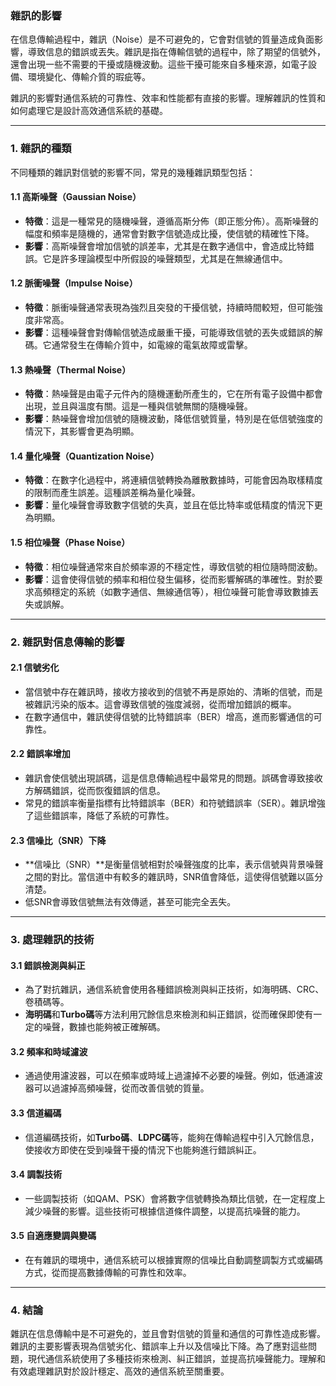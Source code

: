 ### 雜訊的影響

在信息傳輸過程中，雜訊（Noise）是不可避免的，它會對信號的質量造成負面影響，導致信息的錯誤或丟失。雜訊是指在傳輸信號的過程中，除了期望的信號外，還會出現一些不需要的干擾或隨機波動。這些干擾可能來自多種來源，如電子設備、環境變化、傳輸介質的瑕疵等。

雜訊的影響對通信系統的可靠性、效率和性能都有直接的影響。理解雜訊的性質和如何處理它是設計高效通信系統的基礎。

---

### **1. 雜訊的種類**

不同種類的雜訊對信號的影響不同，常見的幾種雜訊類型包括：

#### 1.1 **高斯噪聲（Gaussian Noise）**
- **特徵**：這是一種常見的隨機噪聲，遵循高斯分佈（即正態分佈）。高斯噪聲的幅度和頻率是隨機的，通常會對數字信號造成比擾，使信號的精確性下降。
- **影響**：高斯噪聲會增加信號的誤差率，尤其是在數字通信中，會造成比特錯誤。它是許多理論模型中所假設的噪聲類型，尤其是在無線通信中。

#### 1.2 **脈衝噪聲（Impulse Noise）**
- **特徵**：脈衝噪聲通常表現為強烈且突發的干擾信號，持續時間較短，但可能強度非常高。
- **影響**：這種噪聲會對傳輸信號造成嚴重干擾，可能導致信號的丟失或錯誤的解碼。它通常發生在傳輸介質中，如電線的電氣故障或雷擊。

#### 1.3 **熱噪聲（Thermal Noise）**
- **特徵**：熱噪聲是由電子元件內的隨機運動所產生的，它在所有電子設備中都會出現，並且與溫度有關。這是一種與信號無關的隨機噪聲。
- **影響**：熱噪聲會增加信號的隨機波動，降低信號質量，特別是在低信號強度的情況下，其影響會更為明顯。

#### 1.4 **量化噪聲（Quantization Noise）**
- **特徵**：在數字化過程中，將連續信號轉換為離散數據時，可能會因為取樣精度的限制而產生誤差。這種誤差稱為量化噪聲。
- **影響**：量化噪聲會導致數字信號的失真，並且在低比特率或低精度的情況下更為明顯。

#### 1.5 **相位噪聲（Phase Noise）**
- **特徵**：相位噪聲通常來自於頻率源的不穩定性，導致信號的相位隨時間波動。
- **影響**：這會使得信號的頻率和相位發生偏移，從而影響解碼的準確性。對於要求高頻穩定的系統（如數字通信、無線通信等），相位噪聲可能會導致數據丟失或誤解。

---

### **2. 雜訊對信息傳輸的影響**

#### 2.1 **信號劣化**
- 當信號中存在雜訊時，接收方接收到的信號不再是原始的、清晰的信號，而是被雜訊污染的版本。這會導致信號的強度減弱，從而增加錯誤的概率。
- 在數字通信中，雜訊使得信號的比特錯誤率（BER）增高，進而影響通信的可靠性。

#### 2.2 **錯誤率增加**
- 雜訊會使信號出現誤碼，這是信息傳輸過程中最常見的問題。誤碼會導致接收方解碼錯誤，從而恢復錯誤的信息。
- 常見的錯誤率衡量指標有比特錯誤率（BER）和符號錯誤率（SER）。雜訊增強了這些錯誤率，降低了系統的可靠性。

#### 2.3 **信噪比（SNR）下降**
- **信噪比（SNR）**是衡量信號相對於噪聲強度的比率，表示信號與背景噪聲之間的對比。當信道中有較多的雜訊時，SNR值會降低，這使得信號難以區分清楚。
- 低SNR會導致信號無法有效傳遞，甚至可能完全丟失。

---

### **3. 處理雜訊的技術**

#### 3.1 **錯誤檢測與糾正**
- 為了對抗雜訊，通信系統會使用各種錯誤檢測與糾正技術，如海明碼、CRC、卷積碼等。
- **海明碼**和**Turbo碼**等方法利用冗餘信息來檢測和糾正錯誤，從而確保即使有一定的噪聲，數據也能夠被正確解碼。

#### 3.2 **頻率和時域濾波**
- 通過使用濾波器，可以在頻率或時域上過濾掉不必要的噪聲。例如，低通濾波器可以過濾掉高頻噪聲，從而改善信號的質量。

#### 3.3 **信道編碼**
- 信道編碼技術，如**Turbo碼**、**LDPC碼**等，能夠在傳輸過程中引入冗餘信息，使接收方即使在受到噪聲干擾的情況下也能夠進行錯誤糾正。

#### 3.4 **調製技術**
- 一些調製技術（如QAM、PSK）會將數字信號轉換為類比信號，在一定程度上減少噪聲的影響。這些技術可根據信道條件調整，以提高抗噪聲的能力。

#### 3.5 **自適應變調與變碼**
- 在有雜訊的環境中，通信系統可以根據實際的信噪比自動調整調製方式或編碼方式，從而提高數據傳輸的可靠性和效率。

---

### **4. 結論**

雜訊在信息傳輸中是不可避免的，並且會對信號的質量和通信的可靠性造成影響。雜訊的主要影響表現為信號劣化、錯誤率上升以及信噪比下降。為了應對這些問題，現代通信系統使用了多種技術來檢測、糾正錯誤，並提高抗噪聲能力。理解和有效處理雜訊對於設計穩定、高效的通信系統至關重要。

